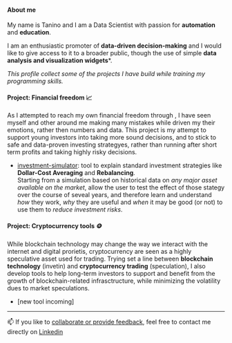 #### About me
My name is Tanino and I am a Data Scientist with passion for **automation** and **education**.

I am an enthusiastic promoter of **data-driven decision-making** and I would like to give access to it to a broader public, though the use of simple **data analysis and visualization widgets***.

_This profile collect some of the projects I have build while training my programming skills._

#### Project: Financial freedom 📈
As I attempted to reach my own financial freedom through , I have seen myself and other around me making many mistakes while driven my their emotions, rather then numbers and data. This project is my attempt to support young investors into taking more sound decisions, and to stick to safe and data-proven investing strategyes, rather than running after short term profits and taking highly risky decisions.

- [investment-simulator](https://github.com/C0dingM0nk3y/investment-simulator): tool to explain standard investment strategies like **Dollar-Cost Averaging** and **Rebalancing**. \
Starting from a simulation based on historical data on _any major asset available on the market_, allow the user to test the effect of those stategy over the course of seveal years, and therefore learn and understand _how_ they work, _why_ they are useful and _when_ it may be good (or not) to use them to _reduce investment risks_.

#### Project: Cryptocurrency tools 🪙
While blockchain technology may change the way we interact with the internet and digital prorietis, cryptocurrency are seen as a highly speculative asset used for trading. Trying set a line between **blockchain technology** (invetin) and **cryptocurrency trading** (speculation), I also develop tools to help long-term investors to support and benefit from the growth of blockchain-related infrasctructure, while minimizing the volatility dues to market speculations.

- [new tool incoming]

***
📫 If you like to <u>collaborate or provide feedback</u>, feel free to contact me directly on [Linkedin](https://www.linkedin.com/in/tanino-albanese-820b90260/)

<!--
**C0dingM0nk3y/C0dingM0nk3y** is a ✨ _special_ ✨ repository because its `README.md` (this file) appears on your GitHub profile.

Here are some ideas to get you started:

- 🔭 I’m currently working on ...
- 🌱 I’m currently learning ...
- 👯 I’m looking to collaborate on ...
- 🤔 I’m looking for help with ...
- 💬 Ask me about ...
- 📫 How to reach me: ...
- 😄 Pronouns: ...
- ⚡ Fun fact: ...
-->
